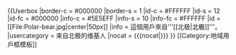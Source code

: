 {{Userbox
  |border-c = #000000
  |border-s = 1
  |id-c     = #FFFFFF
  |id-s     = 12
  |id-fc    = #000000
  |info-c   = #5E5EFF
  |info-s   = 10
  |info-fc  = #FFFFFF
  |id       = [[File:Polar-bear.jpg|center|50px]]
  |info     = 這個用戶來自'''[[北极|<span style="color:#000000;">北极</span>]]'''。
  |usercategory = 来自北极的维基人
  |nocat    = {{{nocat|}}}
}}<noinclude>
[[Category:地域用戶框模板]]
</noinclude>